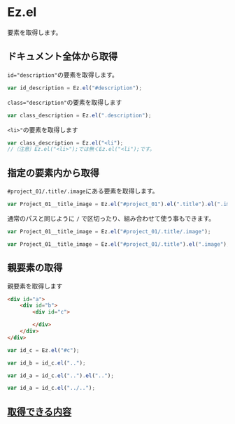 # Ez.el
要素を取得します。

## ドキュメント全体から取得
``id="description"``の要素を取得します。

```javascript
var id_description = Ez.el("#description");
```

``class="description"``の要素を取得します
```javascript
var class_description = Ez.el(".description");
```

``<li>"``の要素を取得します
```javascript
var class_description = Ez.el("<li");
//（注意｝Ez.el("<li>");では無くEz.el("<li");です。
```

## 指定の要素内から取得
``#project_01/.title/.image``にある要素を取得します。
```javascript
var Project_01__title_image = Ez.el("#project_01").el(".title").el(".image");
```
通常のパスと同じように ``/`` で区切ったり、組み合わせて使う事もできます。
```javascript
var Project_01__title_image = Ez.el("#project_01/.title/.image");

var Project_01__title_image = Ez.el("#project_01/.title").el(".image");

```

## 親要素の取得
親要素を取得します
```html
<div id="a">
    <div id="b">
        <div id="c">

        </div>
    </div>
</div>
```

```javascript
var id_c = Ez.el("#c");

var id_b = id_c.el("..");

var id_a = id_c.el("..").el("..");

var id_a = id_c.el("../..");


```


## [取得できる内容](./el_Object.md)
